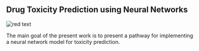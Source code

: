 ## Drug Toxicity Prediction using Neural Networks


 ![red text](https://img.shields.io/badge/WIP-red)


The main goal of the present work is to present a pathway for implementing a neural network model for toxicity prediction.
